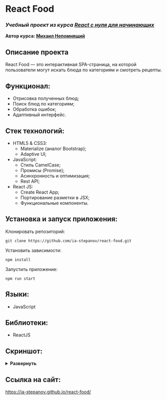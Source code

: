 # React Food
### ***Учебный проект из курса [React с нуля для начинающих](https://www.udemy.com/course/react-from-scratch/)***  
**Автор курса: [Михаил Непомнящий](https://www.udemy.com/user/mikhail-nepomniashchii/)**

## Описание проекта
React Food — это интерактивная SPA-страница, на которой пользователи могут искать блюда по категориям и смотреть рецепты.

## Функционал:
- Отрисовка полученных блюд;
- Поиск блюд по категориям;
- Обработка ошибок;
- Адаптивный интерфейс.

## Стек технологий:
- HTML5 & CSS3:
  - Materialize (аналог Bootstrap);
  - Adaptive UI;
- JavaScript:
  - Стиль CamelCase;
  - Промисы (Promise);
  - Асинхронность и оптимизация;
  - Rest API;
- React JS:
  - Create React App;
  - Портирование разметки в JSX;
  - Функциональные компоненты.

## Установка и запуск приложения:
Клонировать репозиторий:

    git clone https://github.com/ia-stepanov/react-food.git

Установить зависимости:

    npm install

Запустить приложение:

    npm run start

## Языки:
- JavaScript

## Библиотеки:
- ReactJS

## Скриншот:
<details><summary><b>Развернуть</b></summary>

[![react-food](https://user-images.githubusercontent.com/86494748/167296256-4574a65d-ec14-47cf-b3a5-6abec83d583a.jpg)](https://ia-stepanov.github.io/react-food/)


</details>

## Ссылка на сайт:
https://ia-stepanov.github.io/react-food/